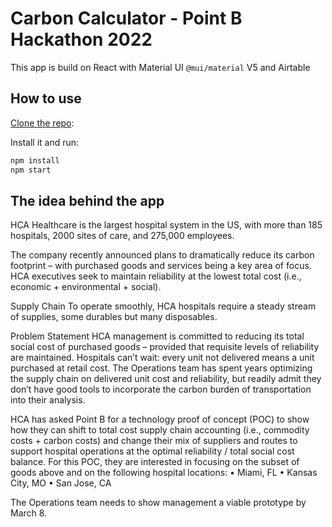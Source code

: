 # Carbon Calculator - Point B Hackathon 2022

This app is build on React with Material UI `@mui/material` V5 and Airtable

## How to use

[Clone the repo](https://github.com/blakedong2021/hackathon-2022):

Install it and run:

```sh
npm install
npm start
```

## The idea behind the app

HCA Healthcare is the largest hospital system in the US, with more than 185 hospitals, 2000 sites of care, and 275,000 employees. 

The company recently announced plans to dramatically reduce its carbon footprint – with purchased goods and services being a key area of focus. HCA executives seek to maintain reliability at the lowest total cost (i.e., economic + environmental + social).

Supply Chain
To operate smoothly, HCA hospitals require a steady stream of supplies, some durables but many disposables. 


Problem Statement
HCA management is committed to reducing its total social cost of purchased goods – provided that requisite levels of reliability are maintained. Hospitals can’t wait: every unit not delivered means a unit purchased at retail cost. The Operations team has spent years optimizing the supply chain on delivered unit cost and reliability, but readily admit they don’t have good tools to incorporate the carbon burden of transportation into their analysis.

HCA has asked Point B for a technology proof of concept (POC) to show how they can shift to total cost supply chain accounting (i.e., commodity costs + carbon costs) and change their mix of suppliers and routes to support hospital operations at the optimal reliability / total social cost balance. For this POC, they are interested in focusing on the subset of goods above and on the following hospital locations: 
•	Miami, FL
•	Kansas City, MO
•	San Jose, CA

The Operations team needs to show management a viable prototype by March 8.





